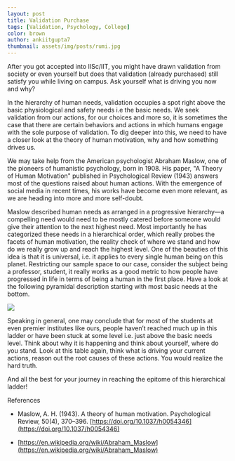 ```yaml
---
layout: post
title: Validation Purchase
tags: [Validation, Psychology, College]
color: brown
author: ankiitgupta7
thumbnail: assets/img/posts/rumi.jpg
---
```


After you got accepted into IISc/IIT, you might have drawn validation from society or even yourself but does that validation (already purchased) still satisfy you while living on campus. Ask yourself what is driving you now and why?

  

In the hierarchy of human needs, validation occupies a spot right above the basic physiological and safety needs i.e the basic needs. We seek validation from our actions, for our choices and more so, it is sometimes the case that there are certain behaviors and actions in which humans engage with the sole purpose of validation. To dig deeper into this, we need to have a closer look at the theory of human motivation, why and how something drives us.

  

We may take help from the American psychologist Abraham Maslow, one of the pioneers of humanistic psychology, born in 1908. His paper, "A Theory of Human Motivation" published in Psychological Review (1943) answers most of the questions raised about human actions. With the emergence of social media in recent times, his works have become even more relevant, as we are heading into more and more self-doubt.

  

Maslow described human needs as arranged in a progressive hierarchy—a compelling need would need to be mostly catered before someone would give their attention to the next highest need. Most importantly he has categorized these needs in a hierarchical order, which really probes the facets of human motivation, the reality check of where we stand and how do we really grow up and reach the highest level. One of the beauties of this idea is that it is universal, i.e. it applies to every single human being on this planet. Restricting our sample space to our case, consider the subject being a professor, student, it really works as a good metric to how people have progressed in life in terms of being a human in the first place. Have a look at the following pyramidal description starting with most basic needs at the bottom.

![](https://lh5.googleusercontent.com/BigsbolUxoqP8TyA9hld8_toF2TxKElkQlVZrRsTlHI-MHBttM8MMvaGB2Ns5vskj6BRhh7VXVuaAk5M0UV1vNWMBrPJFBGOtqZkLNYRdrfbxE5im5Sco55VxF6YmQiX4DEk0-Zy)

Speaking in general, one may conclude that for most of the students at even premier institutes like ours, people haven’t reached much up in this ladder or have been stuck at some level i.e. just above the basic needs level. Think about why it is happening and think about yourself, where do you stand. Look at this table again, think what is driving your current actions, reason out the root causes of these actions. You would realize the hard truth.

  

And all the best for your journey in reaching the epitome of this hierarchical ladder!

  

References

-   Maslow, A. H. (1943). A theory of human motivation. Psychological Review, 50(4), 370–396. [https://doi.org/10.1037/h0054346](https://doi.org/10.1037/h0054346)
    
-  [https://en.wikipedia.org/wiki/Abraham_Maslow](https://en.wikipedia.org/wiki/Abraham_Maslow)